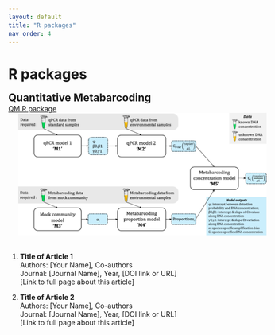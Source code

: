 ```yaml
---
layout: default
title: "R packages"
nav_order: 4
---
```


# R packages

<div style="display: flex; justify-content: space-between; align-items: flex-start;">

<div style="flex: 1;">
<b style="font-size: 1.5em; line-height: 1.2;">Quantitative Metabarcoding</b><br>

<link rel="stylesheet" href="{{ '/assets/css/contact-button.css' | relative_url }}">

<div class="contact-buttons">
  <a href="https://html-preview.github.io/?url=https://github.com/gledguri/QM/blob/main/html/Showcase.html" class="email-button">QM R package</a>
</div>

<div style="display: flex; justify-content: space-between; align-items: flex-start;">
<a href="https://html-preview.github.io/?url=https://github.com/gledguri/QM/blob/main/html/Showcase.html" target="_blank" style="flex-shrink: 0;">
<img src="assets/images/QM_model_layout.jpg" alt="QM overview" style="width: 500px; height: 246px; margin-left: 20px;">
</a>

</div>

<br>



1. **Title of Article 1**  
   Authors: [Your Name], Co-authors  
   Journal: [Journal Name], Year, [DOI link or URL]  
   [Link to full page about this article]

2. **Title of Article 2**  
   Authors: [Your Name], Co-authors  
   Journal: [Journal Name], Year, [DOI link or URL]  
   [Link to full page about this article]